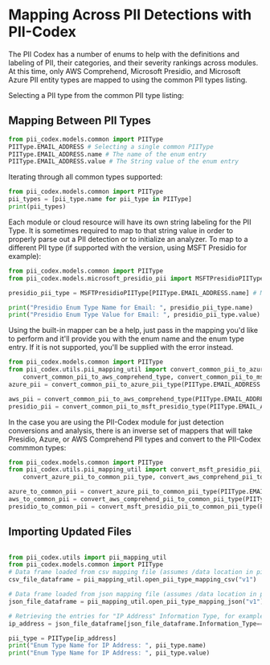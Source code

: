 # Mapping Across PII Detections with PII-Codex
The PII Codex has a number of enums to help with the definitions and labeling of PII, their categories, and their severity rankings across modules. At this time, only AWS Comprehend, Microsoft Presidio, and Microsoft Azure PII entity types are mapped to using the common PII types listing.

Selecting a PII type from the common PII type listing:

## Mapping Between PII Types
```python
from pii_codex.models.common import PIIType
PIIType.EMAIL_ADDRESS # Selecting a single common PIIType 
PIIType.EMAIL_ADDRESS.name # The name of the enum entry
PIIType.EMAIL_ADDRESS.value # The String value of the enum entry
```

Iterating through all common types supported:

```python
from pii_codex.models.common import PIIType
pii_types = [pii_type.name for pii_type in PIIType]
print(pii_types)
```

Each module or cloud resource will have its own string labeling for the PII Type. It is sometimes required to map to that string value in order to properly parse out a PII detection or to initialize an analyzer. To map to a different PII type (if supported with the version, using MSFT Presidio for example):

```python
from pii_codex.models.common import PIIType
from pii_codex.models.microsoft_presidio_pii import MSFTPresidioPIIType

presidio_pii_type = MSFTPresidioPIIType[PIIType.EMAIL_ADDRESS.name] # MSFT Presidio enum entry

print("Presidio Enum Type Name for Email: ", presidio_pii_type.name)
print("Presidio Enum Type Value for Email: ", presidio_pii_type.value)
```

Using the built-in mapper can be a help, just pass in the mapping you'd like to perform and it'll provide you with the enum name and the enum type entry. If it is not supported, you'll be supplied with the error instead.

```python
from pii_codex.models.common import PIIType
from pii_codex.utils.pii_mapping_util import convert_common_pii_to_azure_pii_type, \
    convert_common_pii_to_aws_comprehend_type, convert_common_pii_to_msft_presidio_type
azure_pii = convert_common_pii_to_azure_pii_type(PIIType.EMAIL_ADDRESS.name)

aws_pii = convert_common_pii_to_aws_comprehend_type(PIIType.EMAIL_ADDRESS.name)
presidio_pii = convert_common_pii_to_msft_presidio_type(PIIType.EMAIL_ADDRESS.name)
```

In the case you are using the PII-Codex module for just detection conversions and analysis, there is an inverse set of mappers that will take Presidio, Azure, or AWS Comprehend PII types and convert to the PII-Codex commmon types:

```python
from pii_codex.models.common import PIIType
from pii_codex.utils.pii_mapping_util import convert_msft_presidio_pii_to_common_pii_type, \
    convert_azure_pii_to_common_pii_type, convert_aws_comprehend_pii_to_common_pii_type

azure_to_common_pii = convert_azure_pii_to_common_pii_type(PIIType.EMAIL_ADDRESS.name)
aws_to_common_pii = convert_aws_comprehend_pii_to_common_pii_type(PIIType.EMAIL_ADDRESS.name)
presidio_to_common_pii = convert_msft_presidio_pii_to_common_pii_type(PIIType.EMAIL_ADDRESS.name)
```

## Importing Updated Files

```python

from pii_codex.utils import pii_mapping_util
from pii_codex.models.common import PIIType
# Data frame loaded from csv mapping file (assumes /data location in pii-codex)
csv_file_dataframe = pii_mapping_util.open_pii_type_mapping_csv("v1")

# Data frame loaded from json mapping file (assumes /data location in pii-codex)
json_file_dataframe = pii_mapping_util.open_pii_type_mapping_json("v1")

# Retrieving the entries for "IP Address" Information Type, for example
ip_address = json_file_dataframe[json_file_dataframe.Information_Type=='IP Address'].item()

pii_type = PIIType[ip_address]
print("Enum Type Name for IP Address: ", pii_type.name)
print("Enum Type Name for IP Address: ", pii_type.value)
```
